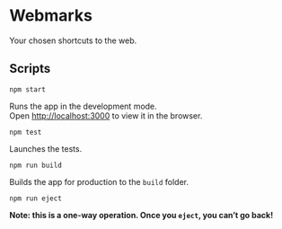 # Webmarks

Your chosen shortcuts to the web.

## Scripts

`npm start`

Runs the app in the development mode.<br>
Open [http://localhost:3000](http://localhost:3000) to view it in the browser.

`npm test`

Launches the tests.

`npm run build`

Builds the app for production to the `build` folder.<br>

`npm run eject`

**Note: this is a one-way operation. Once you `eject`, you can’t go back!**
